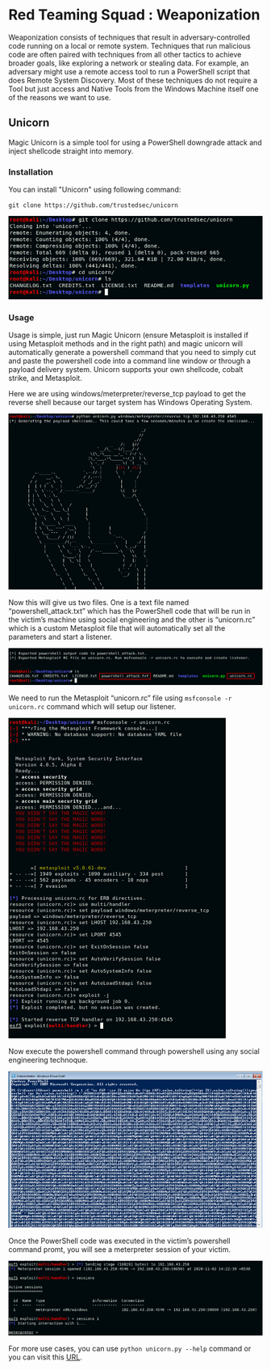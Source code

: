 # Red Teaming Squad : Weaponization

Weaponization consists of techniques that result in adversary-controlled code running on a local or remote system. Techniques that run malicious code are often paired with techniques from all other tactics to achieve broader goals, like exploring a network or stealing data. For example, an adversary might use a remote access tool to run a PowerShell script that does Remote System Discovery. Most of these techniques do not require a Tool but just access and Native Tools from the Windows Machine itself one of the reasons we want to use.


## Unicorn

Magic Unicorn is a simple tool for using a PowerShell downgrade attack and inject shellcode straight into memory.


### Installation

You can install "Unicorn" using following command:

```
git clone https://github.com/trustedsec/unicorn
```

<kbd>![](Weaponization/1.png)</kbd>

### Usage

Usage is simple, just run Magic Unicorn (ensure Metasploit is installed if using Metasploit methods and in the right path) and magic unicorn will automatically generate a powershell command that you need to simply cut and paste the powershell code into a command line window or through a payload delivery system. Unicorn supports your own shellcode, cobalt strike, and Metasploit.

Here we are using windows/meterpreter/reverse_tcp payload to get the reverse shell because our target system has Windows Operating System.

<kbd>![](Weaponization/2.png)</kbd>

Now this will give us two files. One is a text file named “powershell_attack.txt” which has the PowerShell code that will be run in the victim’s machine using social engineering and the other is “unicorn.rc” which is a custom Metasploit file that will automatically set all the parameters and start a listener.

<kbd>![](Weaponization/3.png)</kbd>

We need to run the Metasploit “unicorn.rc” file using ```msfconsole -r unicorn.rc``` command which will setup our listener.

<kbd>![](Weaponization/4.png)</kbd>

Now execute the powershell command through powershell using any social engineering technoque.

<kbd>![](Weaponization/5.png)</kbd>

Once the PowerShell code was executed in the victim’s powershell command promt, you will see a meterpreter session of your victim. 

<kbd>![](Weaponization/6.png)</kbd>

For more use cases, you can use ```python unicorn.py --help``` command or you can visit this [URL](https://github.com/trustedsec/unicorn).